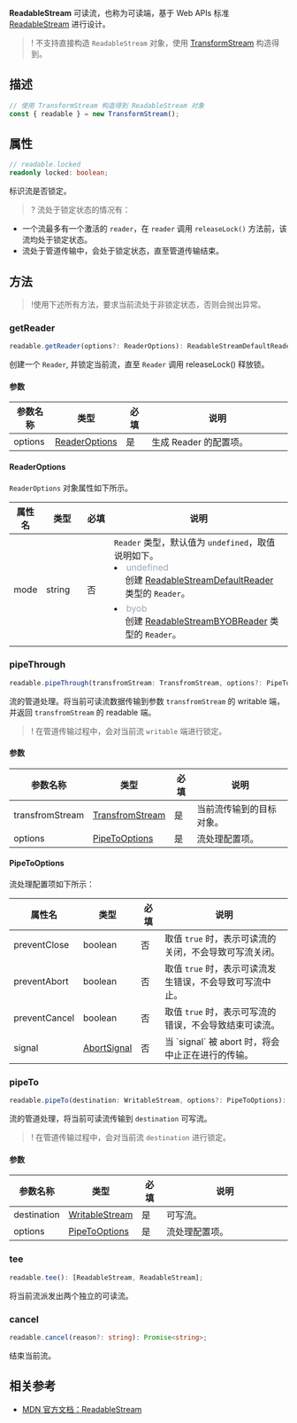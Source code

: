  **ReadableStream** 可读流，也称为可读端，基于 Web APIs 标准 [ReadableStream](https://developer.mozilla.org/en-US/docs/Web/API/ReadableStream) 进行设计。

 >! 不支持直接构造 `ReadableStream` 对象，使用 [TransformStream](https://cloud.tencent.com/document/product/1552/81923) 构造得到。

## 描述

```typescript
// 使用 TransformStream 构造得到 ReadableStream 对象
const { readable } = new TransformStream();
```

## 属性
```typescript
// readable.locked
readonly locked: boolean;
```
标识流是否锁定。

>? 流处于锁定状态的情况有：
- 一个流最多有一个激活的 `reader`，在 `reader` 调用 `releaseLock()` 方法前，该流均处于锁定状态。 
- 流处于管道传输中，会处于锁定状态，直至管道传输结束。

## 方法
>!使用下述所有方法，要求当前流处于非锁定状态，否则会抛出异常。

### getReader
```typescript
readable.getReader(options?: ReaderOptions): ReadableStreamDefaultReader | ReadableStreamBYOBReader;
```

创建一个 `Reader`, 并锁定当前流，直至 `Reader` 调用 releaseLock() 释放锁。

#### 参数
<table>
  <thead>
    <tr>
      <th width="15%">参数名称</th>
      <th width="15%">类型</th>
      <th width="10%">必填</th>
      <th width="60%">说明</th>
    </tr>
  </thead>
  <tbody>
    <tr>
      <td>options</td>
      <td><a href="#ReaderOptions">ReaderOptions</td>
      <td>是</td>
      <td>生成 Reader 的配置项。</li>
      </td>
    </tr>
  </tbody>
</table>

#### ReaderOptions[](id:ReaderOptions)
`ReaderOptions` 对象属性如下所示。

<table>
	<thead>
		<tr>
			<th width="10%">属性名</th>
			<th width="15%">类型</th>
			<th width="10%">必填</th>
			<th width="65%">说明</th>
	</tr>
	</thead>
	<tbody>
		<tr>
			<td>mode</td>
			<td>string</td>
			<td>否</td>
			<td>
        <code>Reader</code> 类型，默认值为 <code>undefined</code>，取值说明如下。<br/>
        <li>
          <font color="#9ba6b7">undefined</font><br/>
          <div style="padding-left: 20px;padding-bottom: 6px">
            创建 <a href="https://cloud.tencent.com/document/product/1552/81924">ReadableStreamDefaultReader</a> 类型的 <code>Reader</code>。
          </div>
        </li>
        <li>
          <font color="#9ba6b7">byob</font><br/>
          <div style="padding-left: 20px;padding-bottom: 6px">
            创建 <a href="https://cloud.tencent.com/document/product/1552/81925">ReadableStreamBYOBReader</a> 类型的 <code>Reader</code>。
          </div>
        </li>
      </td>
		</tr>
	</tbody>
</table>

### pipeThrough
```typescript
readable.pipeThrough(transfromStream: TransfromStream, options?: PipeToOptions): ReadableStream; 
```

流的管道处理。将当前可读流数据传输到参数 `transfromStream` 的 writable 端，并返回 `transfromStream` 的 readable 端。

>! 在管道传输过程中，会对当前流 `writable` 端进行锁定。

#### 参数

<table>
  <thead>
    <tr>
      <th width="15%">参数名称</th>
      <th width="15%">类型</th>
      <th width="10%">必填</th>
      <th width="60%">说明</th>
    </tr>
  </thead>
  <tbody>
    <tr>
      <td>transfromStream</td>
      <td><a href="https://cloud.tencent.com/document/product/1552/81923">TransfromStream</td>
      <td>是</td>
      <td>当前流传输到的目标对象。</td>
    </tr>
    <tr>
      <td>options</td>
      <td><a href="#PipeToOptions">PipeToOptions</td>
      <td>是</td>
      <td>流处理配置项。</td>
    </tr>
  </tbody>
</table>

#### PipeToOptions[](id:PipeToOptions)

流处理配置项如下所示：

<table>
	<thead>
		<tr>
			<th width="10%">属性名</th>
			<th width="15%">类型</th>
			<th width="10%">必填</th>
			<th width="65%">说明</th>
	  </tr>
	</thead>
	<tbody>
		<tr>
			<td>preventClose</td>
			<td>boolean</td>
			<td>否</td>
			<td>取值 <code>true</code> 时，表示可读流的关闭，不会导致可写流关闭。</td>
		</tr>
    <tr>
			<td>preventAbort</td>
			<td>boolean</td>
			<td>否</td>
			<td>取值 <code>true</code> 时，表示可读流发生错误，不会导致可写流中止。</td>
		</tr>
    <tr>
			<td>preventCancel</td>
			<td>boolean</td>
			<td>否</td>
			<td>取值 <code>true</code> 时，表示可写流的错误，不会导致结束可读流。</td>
		</tr>
    <tr>
			<td>signal</td>
			<td><a href="[AbortSignal].md">AbortSignal</a></td>
			<td>否</td>
			<td>当 `signal` 被 abort 时，将会中止正在进行的传输。</td>
		</tr>
	</tbody>
</table>

### pipeTo
```typescript
readable.pipeTo(destination: WritableStream, options?: PipeToOptions): Promise<void>;
```

流的管道处理，将当前可读流传输到 `destination` 可写流。

>! 在管道传输过程中，会对当前流 `destination` 进行锁定。

#### 参数

<table>
  <thead>
    <tr>
      <th width="15%">参数名称</th>
      <th width="15%">类型</th>
      <th width="10%">必填</th>
      <th width="60%">说明</th>
    </tr>
  </thead>
  <tbody>
    <tr>
      <td>destination</td>
      <td><a href="https://cloud.tencent.com/document/product/1552/81922">WritableStream</td>
      <td>是</td>
      <td>可写流。</td>
    </tr>
    <tr>
      <td>options</td>
      <td><a href="#PipeToOptions">PipeToOptions</td>
      <td>是</td>
      <td>流处理配置项。</td>
    </tr>
  </tbody>
</table>

### tee
```typescript
readable.tee(): [ReadableStream, ReadableStream];
```
将当前流派发出两个独立的可读流。

### cancel
```typescript
readable.cancel(reason?: string): Promise<string>;
```

结束当前流。

## 相关参考 
- [MDN 官方文档：ReadableStream](https://developer.mozilla.org/en-US/docs/Web/API/ReadableStream)
